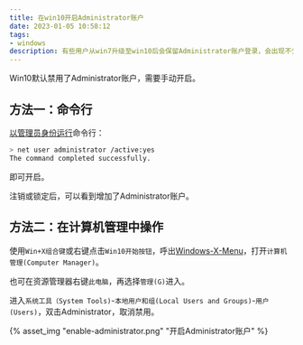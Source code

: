 ```yaml
---
title: 在win10开启Administrator账户
date: 2023-01-05 10:58:12
tags:
- windows
description: 有些用户从win7升级至win10后会保留Administrator账户登录，会出现不少问题。为了方便复现，记录一下如何在win10上开启Administrator账户登录。
---
```

Win10默认禁用了Administrator账户，需要手动开启。

## 方法一：命令行

[以管理员身份运行](https://learn.microsoft.com/en-us/troubleshoot/windows-server/shell-experience/use-run-as-start-app-admin)命令行：
```bash
> net user administrator /active:yes
The command completed successfully.
```
即可开启。

注销或锁定后，可以看到增加了Administrator账户。

## 方法二：在计算机管理中操作

使用`Win+X组合键`或右键点击`Win10开始按钮`，呼出[Windows-X-Menu](https://learn.microsoft.com/en-us/shows/inside/windows-x-menu)，打开`计算机管理(Computer Manager)`。

也可在资源管理器右键`此电脑`，再选择`管理(G)`进入。

进入`系统工具（System Tools)`-`本地用户和组(Local Users and Groups)`-`用户(Users)`，双击Administrator，取消禁用。

{% asset_img "enable-administrator.png" "开启Administrator账户" %}
